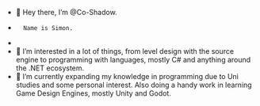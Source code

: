 - 👋 Hey there, I’m @Co-Shadow.
-       Name is Simon.
- 
- 👀 I’m interested in a lot of things, from level design with the source engine to programming with languages, mostly C# and anything around the .NET ecosystem.
- 🌱 I’m currently expanding my knowledge in programming due to Uni studies and some personal interest. Also doing a handy work in learning Game Design Engines, mostly Unity and Godot.

<!---
Co-Shadow/Co-Shadow is a ✨ special ✨ repository because its `README.md` (this file) appears on your GitHub profile.
You can click the Preview link to take a look at your changes.
--->
